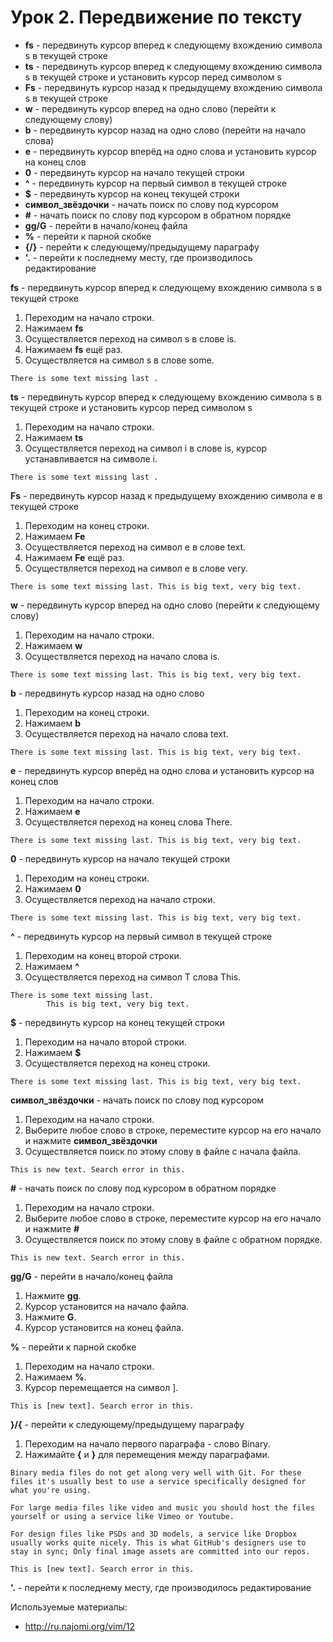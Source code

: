 Урок 2. Передвижение по тексту
=============

* **fs** - передвинуть курсор вперед к следующему вхождению символа s в текущей строке
* **ts** - передвинуть курсор вперед к следующему вхождению символа s в текущей строке и установить курсор перед символом s
* **Fs** - передвинуть курсор назад к предыдущему вхождению символа s в текущей строке
* **w** - передвинуть курсор вперед на одно слово (перейти к следующему слову)
* **b** - передвинуть курсор назад на одно слово (перейти на начало слова)
* **e** - передвинуть курсор вперёд на одно слова и установить курсор на конец слов
* **0** - передвинуть курсор на начало текущей строки
* **^** - передвинуть курсор на первый символ в текущей строке
* **$** - передвинуть курсор на конец текущей строки
* **символ_звёздочки** - начать поиск по слову под курсором
* **#** - начать поиск по слову под курсором в обратном порядке
* **gg/G** - перейти в начало/конец файла
* **%** - перейти к парной скобке
* **{/}** - перейти к следующему/предыдущему параграфу
* **'.** - перейти к последнему месту, где производилось редактирование

**fs** - передвинуть курсор вперед к следующему вхождению символа s в текущей строке
  1. Переходим на начало строки.
  2. Нажимаем **fs**
  3. Осуществляется переход на символ s в слове is.
  4. Нажимаем **fs** ещё раз.
  5. Осуществляется на символ s в слове some.

```
There is some text missing last .
```

**ts** - передвинуть курсор вперед к следующему вхождению символа s в текущей строке и установить курсор перед символом s
  1. Переходим на начало строки.
  2. Нажимаем **ts**
  3. Осуществляется переход на символ i в слове is, курсор устанавливается на символе i.

```
There is some text missing last .
```

**Fs** - передвинуть курсор назад к предыдущему вхождению символа e в текущей строке
  1. Переходим на конец строки.
  2. Нажимаем **Fe**
  3. Осуществляется переход на символ e в слове text.
  4. Нажимаем **Fe** ещё раз.
  5. Осуществляется переход на символ e в слове very.

```
There is some text missing last. This is big text, very big text.
```

**w** - передвинуть курсор вперед на одно слово (перейти к следующему слову)
  1. Переходим на начало строки.
  2. Нажимаем **w**
  3. Осуществляется переход на начало слова is.

```
There is some text missing last. This is big text, very big text.
```

**b** - передвинуть курсор назад на одно слово
  1. Переходим на конец строки.
  2. Нажимаем **b**
  3. Осуществляется переход на начало слова text.

```
There is some text missing last. This is big text, very big text.
```

**e** - передвинуть курсор вперёд на одно слова и установить курсор на конец слов
  1. Переходим на начало строки.
  2. Нажимаем **e**
  3. Осуществляется переход на конец слова There.

```
There is some text missing last. This is big text, very big text.
```

**0** - передвинуть курсор на начало текущей строки
  1. Переходим на конец строки.
  2. Нажимаем **0**
  3. Осуществляется переход на начало строки.

```
There is some text missing last. This is big text, very big text.
```

**^** - передвинуть курсор на первый символ в текущей строке
  1. Переходим на конец второй строки.
  2. Нажимаем **^**
  3. Осуществляется переход на символ T слова This.

```
There is some text missing last.
        This is big text, very big text.
```

**$** - передвинуть курсор на конец текущей строки
  1. Переходим на начало второй строки.
  2. Нажимаем **$**
  3. Осуществляется переход на конец строки.

```
There is some text missing last. This is big text, very big text.
```

**символ_звёздочки** - начать поиск по слову под курсором
  1. Переходим на начало строки.
  2. Выберите любое слово в строке, переместите курсор на его начало и нажмите **символ_звёздочки**
  3. Осуществляется поиск по этому слову в файле с начала файла.

```
This is new text. Search error in this.
```

**#** - начать поиск по слову под курсором в обратном порядке
  1. Переходим на начало строки.
  2. Выберите любое слово в строке, переместите курсор на его начало и нажмите **#**
  3. Осуществляется поиск по этому слову в файле с обратном порядке.

```
This is new text. Search error in this.
```

**gg/G** - перейти в начало/конец файла
  1. Нажмите **gg**.
  2. Курсор установится на начало файла.
  3. Нажмите **G**.
  4. Курсор установится на конец файла.

**%** - перейти к парной скобке
  1. Переходим на начало строки.
  2. Нажимаем **%**.
  3. Курсор перемещается на символ ].

```
This is [new text]. Search error in this.
```

**}/{** - перейти к следующему/предыдущему параграфу
  1. Переходим на начало первого параграфа - слово Binary.
  2. Нажимайте **{** и **}** для перемещения между параграфами.

```
Binary media files do not get along very well with Git. For these files it's usually best to use a service specifically designed for what you're using.

For large media files like video and music you should host the files yourself or using a service like Vimeo or Youtube.

For design files like PSDs and 3D models, a service like Dropbox usually works quite nicely. This is what GitHub's designers use to stay in sync; Only final image assets are committed into our repos.

This is [new text]. Search error in this.
```

**'.** - перейти к последнему месту, где производилось редактирование

Используемые материалы:
* http://ru.najomi.org/vim/12
